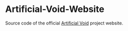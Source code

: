 # Artificial-Void-Website
Source code of the official [Artificial Void](https://artificialvoid.com) project website.

